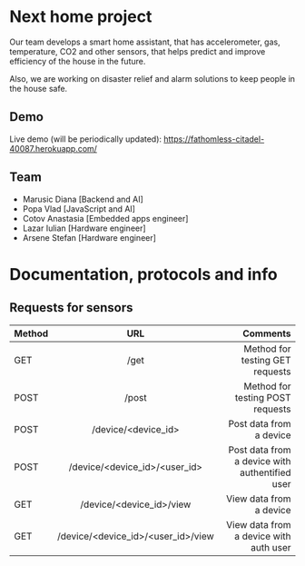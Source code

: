 # Next home project
Our team develops a smart home assistant, that has accelerometer, gas, temperature, CO2 and other sensors, that helps predict and improve efficiency of the house in the future.

Also, we are working on disaster relief and alarm solutions to keep people in the house safe.

## Demo
Live demo (will be periodically updated): https://fathomless-citadel-40087.herokuapp.com/



## Team
- Marusic Diana [Backend and AI]
- Popa Vlad [JavaScript and AI]
- Cotov Anastasia [Embedded apps engineer]
- Lazar Iulian [Hardware engineer]
- Arsene Stefan [Hardware engineer]




# Documentation, protocols and info

## Requests for sensors
| Method   |      URL      |  Comments |
|----------|:-------------:|------:|
| GET |  /get | Method for testing GET requests |
| POST |  /post | Method for testing POST requests |
| POST |  /device/<device_id> | Post data from a device |
| POST |  /device/<device_id>/<user_id> | Post data from a device with authentified user|
| GET |  /device/<device_id>/view | View data from a device |
| GET |  /device/<device_id>/<user_id>/view | View data from a device with auth user|


